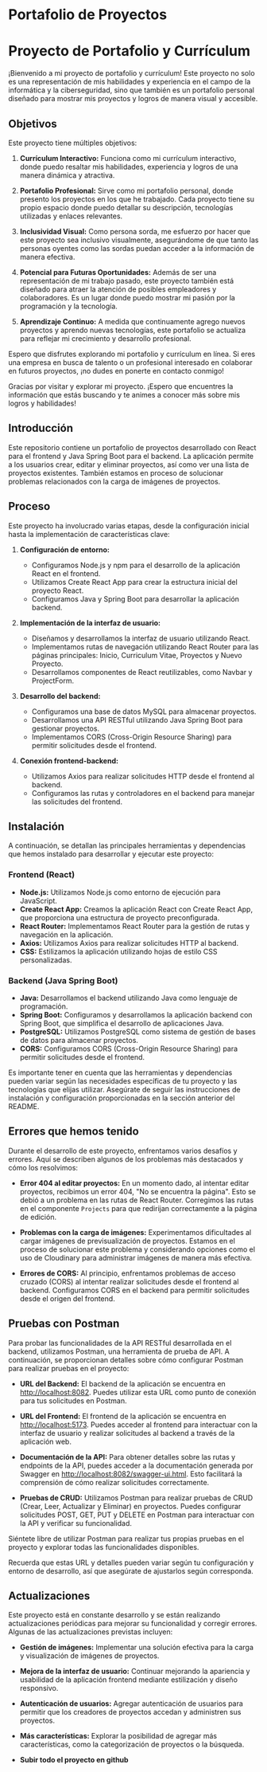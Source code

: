 ﻿# Portafolio de Proyectos

# Proyecto de Portafolio y Currículum

¡Bienvenido a mi proyecto de portafolio y currículum! Este proyecto no solo es una representación de mis habilidades y experiencia en el campo de la informática y la ciberseguridad, sino que también es un portafolio personal diseñado para mostrar mis proyectos y logros de manera visual y accesible.

## Objetivos

Este proyecto tiene múltiples objetivos:

1. **Currículum Interactivo:** Funciona como mi currículum interactivo, donde puedo resaltar mis habilidades, experiencia y logros de una manera dinámica y atractiva.

2. **Portafolio Profesional:** Sirve como mi portafolio personal, donde presento los proyectos en los que he trabajado. Cada proyecto tiene su propio espacio donde puedo detallar su descripción, tecnologías utilizadas y enlaces relevantes.

3. **Inclusividad Visual:** Como persona sorda, me esfuerzo por hacer que este proyecto sea inclusivo visualmente, asegurándome de que tanto las personas oyentes como las sordas puedan acceder a la información de manera efectiva.

4. **Potencial para Futuras Oportunidades:** Además de ser una representación de mi trabajo pasado, este proyecto también está diseñado para atraer la atención de posibles empleadores y colaboradores. Es un lugar donde puedo mostrar mi pasión por la programación y la tecnología.

5. **Aprendizaje Continuo:** A medida que continuamente agrego nuevos proyectos y aprendo nuevas tecnologías, este portafolio se actualiza para reflejar mi crecimiento y desarrollo profesional.

Espero que disfrutes explorando mi portafolio y currículum en línea. Si eres una empresa en busca de talento o un profesional interesado en colaborar en futuros proyectos, ¡no dudes en ponerte en contacto conmigo!

Gracias por visitar y explorar mi proyecto. ¡Espero que encuentres la información que estás buscando y te animes a conocer más sobre mis logros y habilidades!


## Introducción

Este repositorio contiene un portafolio de proyectos desarrollado con React para el frontend y Java Spring Boot para el backend. La aplicación permite a los usuarios crear, editar y eliminar proyectos, así como ver una lista de proyectos existentes. También estamos en proceso de solucionar problemas relacionados con la carga de imágenes de proyectos.

## Proceso

Este proyecto ha involucrado varias etapas, desde la configuración inicial hasta la implementación de características clave:

1. **Configuración de entorno:**
   - Configuramos Node.js y npm para el desarrollo de la aplicación React en el frontend.
   - Utilizamos Create React App para crear la estructura inicial del proyecto React.
   - Configuramos Java y Spring Boot para desarrollar la aplicación backend.

2. **Implementación de la interfaz de usuario:**
   - Diseñamos y desarrollamos la interfaz de usuario utilizando React.
   - Implementamos rutas de navegación utilizando React Router para las páginas principales: Inicio, Curriculum Vitae, Proyectos y Nuevo Proyecto.
   - Desarrollamos componentes de React reutilizables, como Navbar y ProjectForm.

3. **Desarrollo del backend:**
   - Configuramos una base de datos MySQL para almacenar proyectos.
   - Desarrollamos una API RESTful utilizando Java Spring Boot para gestionar proyectos.
   - Implementamos CORS (Cross-Origin Resource Sharing) para permitir solicitudes desde el frontend.

4. **Conexión frontend-backend:**
   - Utilizamos Axios para realizar solicitudes HTTP desde el frontend al backend.
   - Configuramos las rutas y controladores en el backend para manejar las solicitudes del frontend.

## Instalación

A continuación, se detallan las principales herramientas y dependencias que hemos instalado para desarrollar y ejecutar este proyecto:

### Frontend (React)

- **Node.js:** Utilizamos Node.js como entorno de ejecución para JavaScript.
- **Create React App:** Creamos la aplicación React con Create React App, que proporciona una estructura de proyecto preconfigurada.
- **React Router:** Implementamos React Router para la gestión de rutas y navegación en la aplicación.
- **Axios:** Utilizamos Axios para realizar solicitudes HTTP al backend.
- **CSS:** Estilizamos la aplicación utilizando hojas de estilo CSS personalizadas.

### Backend (Java Spring Boot)

- **Java:** Desarrollamos el backend utilizando Java como lenguaje de programación.
- **Spring Boot:** Configuramos y desarrollamos la aplicación backend con Spring Boot, que simplifica el desarrollo de aplicaciones Java.
- **PostgreSQL:** Utilizamos PostgreSQL como sistema de gestión de bases de datos para almacenar proyectos.
- **CORS:** Configuramos CORS (Cross-Origin Resource Sharing) para permitir solicitudes desde el frontend.

Es importante tener en cuenta que las herramientas y dependencias pueden variar según las necesidades específicas de tu proyecto y las tecnologías que elijas utilizar. Asegúrate de seguir las instrucciones de instalación y configuración proporcionadas en la sección anterior del README.

## Errores que hemos tenido

Durante el desarrollo de este proyecto, enfrentamos varios desafíos y errores. Aquí se describen algunos de los problemas más destacados y cómo los resolvimos:

- **Error 404 al editar proyectos:** En un momento dado, al intentar editar proyectos, recibimos un error 404, "No se encuentra la página". Esto se debió a un problema en las rutas de React Router. Corregimos las rutas en el componente `Projects` para que redirijan correctamente a la página de edición.

- **Problemas con la carga de imágenes:** Experimentamos dificultades al cargar imágenes de previsualización de proyectos. Estamos en el proceso de solucionar este problema y considerando opciones como el uso de Cloudinary para administrar imágenes de manera más efectiva.

- **Errores de CORS:** Al principio, enfrentamos problemas de acceso cruzado (CORS) al intentar realizar solicitudes desde el frontend al backend. Configuramos CORS en el backend para permitir solicitudes desde el origen del frontend.

## Pruebas con Postman

Para probar las funcionalidades de la API RESTful desarrollada en el backend, utilizamos Postman, una herramienta de prueba de API. A continuación, se proporcionan detalles sobre cómo configurar Postman para realizar pruebas en el proyecto:

- **URL del Backend:** El backend de la aplicación se encuentra en [http://localhost:8082](http://localhost:8082). Puedes utilizar esta URL como punto de conexión para tus solicitudes en Postman.

- **URL del Frontend:** El frontend de la aplicación se encuentra en [http://localhost:5173](http://localhost:5173). Puedes acceder al frontend para interactuar con la interfaz de usuario y realizar solicitudes al backend a través de la aplicación web.

- **Documentación de la API:** Para obtener detalles sobre las rutas y endpoints de la API, puedes acceder a la documentación generada por Swagger en [http://localhost:8082/swagger-ui.html](http://localhost:8082/swagger-ui.html). Esto facilitará la comprensión de cómo realizar solicitudes correctamente.

- **Pruebas de CRUD:** Utilizamos Postman para realizar pruebas de CRUD (Crear, Leer, Actualizar y Eliminar) en proyectos. Puedes configurar solicitudes POST, GET, PUT y DELETE en Postman para interactuar con la API y verificar su funcionalidad.

Siéntete libre de utilizar Postman para realizar tus propias pruebas en el proyecto y explorar todas las funcionalidades disponibles.

Recuerda que estas URL y detalles pueden variar según tu configuración y entorno de desarrollo, así que asegúrate de ajustarlos según corresponda.


## Actualizaciones

Este proyecto está en constante desarrollo y se están realizando actualizaciones periódicas para mejorar su funcionalidad y corregir errores. Algunas de las actualizaciones previstas incluyen:

- **Gestión de imágenes:** Implementar una solución efectiva para la carga y visualización de imágenes de proyectos.

- **Mejora de la interfaz de usuario:** Continuar mejorando la apariencia y usabilidad de la aplicación frontend mediante estilización y diseño responsivo.

- **Autenticación de usuarios:** Agregar autenticación de usuarios para permitir que los creadores de proyectos accedan y administren sus proyectos.

- **Más características:** Explorar la posibilidad de agregar más características, como la categorización de proyectos o la búsqueda.

- **Subir todo el proyecto en github**

